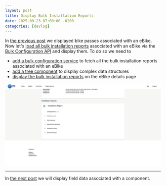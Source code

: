 ```yaml
---
layout: post
title: Display Bulk Installation Reports
date: 2025-09-23 07:00:00 -0200
categories: [devlog]
---
```


In [the previous post](https://open-ebike.github.io/devlog/2025/09/22/display-bike-passes.html) we displayed bike passes associated with an eBike.
Now let's [load all bulk installation reports](https://github.com/open-ebike/open-ebike-frontend/issues/9) associated with an eBike via the [Bulk Configuration API](https://portal.bosch-ebike.com/data-act/app#/smart-system-bulk-configuration) and display them.
To do so we need to

* [add a bulk configuration service](https://github.com/open-ebike/open-ebike-frontend/commit/f96c30019d480126d82ba3f4284203ac75375f6e) to fetch all the bulk installation reports associated with an eBike
* [add a tree component](https://github.com/open-ebike/open-ebike-frontend/commit/b0bbaff144367efd653bbb10cbcec1d9f1bf3765) to display complex data structures
* [display the bulk installation reports](https://github.com/open-ebike/open-ebike-frontend/commit/8b9f467e5219b63146a8cc16d9a52c1b923de1ee) on the eBike details page

![web-app-bulk-installation-reports.png](/assets/2025-09-23/web-app-bulk-installation-reports.png)

---

In [the next post](https://open-ebike.github.io/devlog/2025/09/24/display-field-data.html) we will display field data associated with a component.